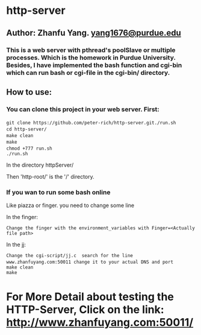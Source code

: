 # http-server

## Author: Zhanfu Yang.    yang1676@purdue.edu

### This is a web server with pthread's poolSlave or multiple processes. Which is the homework in Purdue University. Besides, I have implemented the bash function and cgi-bin which can run bash or cgi-file in the cgi-bin/ directory.

## How to use:

### You can clone this project in your web server.  First:

`git clone https://github.com/peter-rich/http-server.git./run.sh `
`                                                                `
`cd http-server/                                                 `
`                                                                `
`make clean                                                     `
`                                                                `
`make                                                            `
`                                                                `
`chmod +777 run.sh                                               `
`                                                                ` 
`./run.sh                                                        ` 

In the directory httpServer/

Then 'http-root/' is the '/' directory.

### If you wan to run some bash online 

Like piazza or finger. you need to change some line

In the finger:

`Change the finger with the environment_variables with Finger=<Actually file path>`

In the jj:

`Change the cgi-script/jj.c  search for the line www.zhanfuyang.com:50011 change it to your actual DNS and port`
`                                                                                                              `
`make clean                                                                                                    `
`                                                                                                              `
`make                                                                                                          `


# For More Detail about testing the HTTP-Server,   Click on the link: http://www.zhanfuyang.com:50011/

